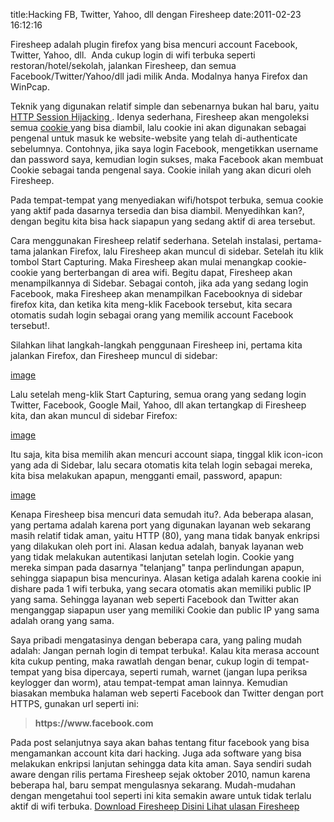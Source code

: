 title:Hacking FB, Twitter, Yahoo, dll dengan Firesheep
date:2011-02-23 16:12:16

Firesheep adalah plugin firefox yang bisa mencuri account Facebook, Twitter, Yahoo, dll. &#160;Anda cukup login di wifi terbuka seperti restoran/hotel/sekolah, jalankan Firesheep, dan semua Facebook/Twitter/Yahoo/dll jadi milik Anda. Modalnya hanya Firefox dan WinPcap.

Teknik yang digunakan relatif simple dan sebenarnya bukan hal baru, yaitu
<a href="http://en.wikipedia.org/wiki/Session_hijacking">
 HTTP Session Hijacking
</a>
. Idenya sederhana, Firesheep akan mengoleksi semua
<a href="http://en.wikipedia.org/wiki/HTTP_cookie">
 cookie
</a>
yang bisa diambil, lalu cookie ini akan digunakan sebagai pengenal untuk masuk ke website-website yang telah di-authenticate sebelumnya. Contohnya, jika saya login Facebook, mengetikkan username dan password saya, kemudian login sukses, maka Facebook akan membuat Cookie sebagai tanda pengenal saya. Cookie inilah yang akan dicuri oleh Firesheep.
<!--more-->
Pada tempat-tempat yang menyediakan wifi/hotspot terbuka, semua cookie yang aktif pada dasarnya tersedia dan bisa diambil. Menyedihkan kan?, dengan begitu kita bisa hack siapapun yang sedang aktif di area tersebut.

Cara menggunakan Firesheep relatif sederhana. Setelah instalasi, pertama-tama jalankan Firefox, lalu Firesheep akan muncul di sidebar. Setelah itu klik tombol Start Capturing. Maka Firesheep akan mulai menangkap cookie-cookie yang berterbangan di area wifi. Begitu dapat, Firesheep akan menampilkannya di Sidebar. Sebagai contoh, jika ada yang sedang login Facebook, maka Firesheep akan menampilkan Facebooknya di sidebar firefox kita, dan ketika kita meng-klik Facebook tersebut, kita secara otomatis sudah login sebagai orang yang memilik account Facebook tersebut!.

Silahkan lihat langkah-langkah penggunaan Firesheep ini, pertama kita jalankan Firefox, dan Firesheep muncul di sidebar:

[image](/img/wordpress/2011-02-firesheep1.png)

Lalu setelah meng-klik Start Capturing, semua orang yang sedang login Twitter, Facebook, Google Mail, Yahoo, dll akan tertangkap di Firesheep kita, dan akan muncul di sidebar Firefox:

[image](/img/wordpress/2011-02-firesheep2.png)

Itu saja, kita bisa memilih akan mencuri account siapa, tinggal klik icon-icon yang ada di Sidebar, lalu secara otomatis kita telah login sebagai mereka, kita bisa melakukan apapun, mengganti email, password, apapun:

[image](/img/wordpress/2011-02-firesheep3.png)

Kenapa Firesheep bisa mencuri data semudah itu?. Ada beberapa alasan, yang pertama adalah karena port yang digunakan layanan web sekarang masih relatif tidak aman, yaitu HTTP (80), yang mana tidak banyak enkripsi yang dilakukan oleh port ini. Alasan kedua adalah, banyak layanan web yang tidak melakukan autentikasi lanjutan setelah login. Cookie yang mereka simpan pada dasarnya "telanjang" tanpa perlindungan apapun, sehingga siapapun bisa mencurinya. Alasan ketiga adalah karena cookie ini dishare pada 1 wifi terbuka, yang secara otomatis akan memiliki public IP yang sama. Sehingga layanan web seperti Facebook dan Twitter akan menganggap siapapun user yang memiliki Cookie dan public IP yang sama adalah orang yang sama.

Saya pribadi mengatasinya dengan beberapa cara, yang paling mudah adalah: Jangan pernah login di tempat terbuka!. Kalau kita merasa account kita cukup penting, maka rawatlah dengan benar, cukup login di tempat-tempat yang bisa dipercaya, seperti rumah, warnet (jangan lupa periksa keylogger dan worm), atau tempat-tempat aman lainnya. Kemudian biasakan membuka halaman web seperti Facebook dan Twitter dengan port HTTPS, gunakan url seperti ini:
<blockquote>
 <strong>
  https://www.facebook.com
 </strong>
</blockquote>
Pada post selanjutnya saya akan bahas tentang fitur facebook yang bisa mengamankan account kita dari hacking. Juga ada software yang bisa melakukan enkripsi lanjutan sehingga data kita aman.&#160;Saya sendiri sudah aware dengan rilis pertama Firesheep sejak oktober 2010, namun karena beberapa hal, baru sempat mengulasnya sekarang. Mudah-mudahan dengan mengetahui tool seperti ini kita semakin aware untuk tidak terlalu aktif di wifi terbuka.
<a href="http://codebutler.github.com/firesheep/">
 Download Firesheep Disini
</a>
<a href="http://codebutler.com/firesheep">
 Lihat ulasan Firesheep
</a>